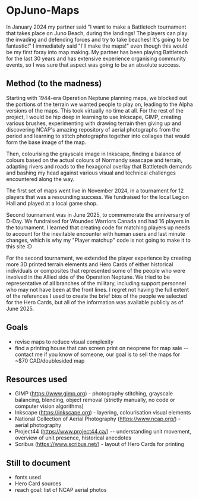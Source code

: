 # OpJuno-Maps

In January 2024 my partner said "I want to make a Battletech tournament that takes place on Juno Beach, during the landings! The players can play the invading and defending forces and try to take beaches! It's going to be fantastic!"
I immediately said "I'll make the maps!" even though this would be my first foray into map making. My partner has been playing Battletech for the last 30 years and has extensive experience organising community events, so I was sure that aspect was going to be an absolute success.

## Method (to the madness)

Starting with 1944-era Operation Neptune planning maps, we blocked out the portions of the terrain we wanted people to play on, leading to the Alpha versions of the maps. This took virtually no time at all. For the rest of the project, I would be hip deep in learning to use Inkscape, GIMP, creating various brushes, experimenting with drawing terrain then giving up and discovering NCAP's amazing repository of aerial photographs from the period and learning to stitch photographs together into collages that would form the base image of the map.

Then, colourising the grayscale image in Inkscape, finding a balance of colours based on the actual colours of Normandy seascape and terrain, adapting rivers and roads to the hexagonal overlay that Battletech demands and bashing my head against various visual and technical challenges encountered along the way.

The first set of maps went live in November 2024, in a tournament for 12 players that was a resounding success. We fundraised for the local Legion Hall and played at a local game shop. 

Second tournament was in June 2025, to commemorate the anniversary of D-Day. We fundraised for Wounded Warriors Canada and had 16 players in the tournament. I learned that creating code for matching players up needs to account for the inevitable encounter with human users and last minute changes, which is why my "Player matchup" code is not going to make it to this site :D

For the second tournament, we extended the player experience by creating more 3D printed terrain elements and Hero Cards of either historical individuals or composites that represented some of the people who were involved in the Allied side of the Operation Neptune. We tried to be representative of all branches of the military, including support personnel who may not have been at the front lines. I regret not having the full extent of the references I used to create the brief bios of the people we selected for the Hero Cards, but all of the information was available publicly as of June 2025.

## Goals

- revise maps to reduce visual complexity
- find a printing house that can screen print on neoprene for map sale -- contact me if you know of someone, our goal is to sell the maps for ~$70 CAD/doublesided map

## Resources used

- GIMP (https://www.gimp.org) - photography stitching, grayscale balancing, blending, object removal (strictly manually, no code or computer vision algorithms)
- Inkscape (https://inkscape.org) - layering, colourisation visual elements
- National Collection of Aerial Photography (https://www.ncap.org/) - aerial photography
- Project44 (https://www.project44.ca/) -- understanding unit movement, overview of unit presence, historical anecdotes
- Scribus (https://www.scribus.net/) - layout of Hero Cards for printing

## Still to document

- fonts used
- Hero Card sources
- reach goal: list of NCAP aerial photos
